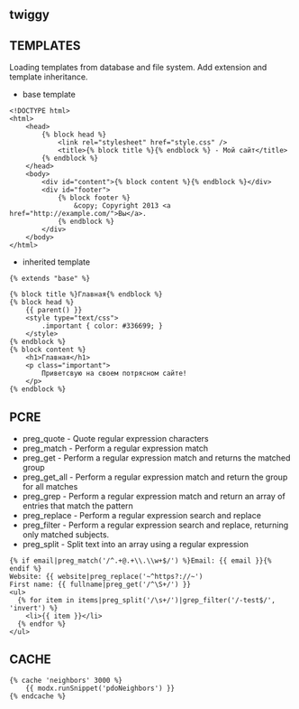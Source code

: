 ## twiggy

## TEMPLATES ##

Loading templates from database and file system.
Add extension and template inheritance.

* base template

```
<!DOCTYPE html> 
<html>
    <head>
        {% block head %}
            <link rel="stylesheet" href="style.css" />
            <title>{% block title %}{% endblock %} - Мой сайт</title>
        {% endblock %}
    </head>
    <body>
        <div id="content">{% block content %}{% endblock %}</div>
        <div id="footer">
            {% block footer %}
                &copy; Copyright 2013 <a href="http://example.com/">Вы</a>.
            {% endblock %}
        </div>
    </body>
</html>
```

* inherited template

```
{% extends "base" %}

{% block title %}Главная{% endblock %}
{% block head %}
    {{ parent() }}
    <style type="text/css">
        .important { color: #336699; }
    </style>
{% endblock %}
{% block content %}
    <h1>Главная</h1>
    <p class="important">
        Приветсвую на своем потрясном сайте!
    </p>
{% endblock %}
```

## PCRE ##

* preg_quote   - Quote regular expression characters
* preg_match   - Perform a regular expression match
* preg_get     - Perform a regular expression match and returns the matched group
* preg_get_all - Perform a regular expression match and return the group for all matches
* preg_grep    - Perform a regular expression match and return an array of entries that match the pattern
* preg_replace - Perform a regular expression search and replace
* preg_filter  - Perform a regular expression search and replace, returning only matched subjects.
* preg_split   - Split text into an array using a regular expression

```
{% if email|preg_match('/^.+@.+\\.\\w+$/') %}Email: {{ email }}{% endif %}
Website: {{ website|preg_replace('~^https?://~')
First name: {{ fullname|preg_get('/^\S+/') }}
<ul>
  {% for item in items|preg_split('/\s+/')|grep_filter('/-test$/', 'invert') %}
    <li>{{ item }}</li>
  {% endfor %}
</ul>
```

## CACHE ##

```
{% cache 'neighbors' 3000 %}
    {{ modx.runSnippet('pdoNeighbors') }}
{% endcache %}
```
